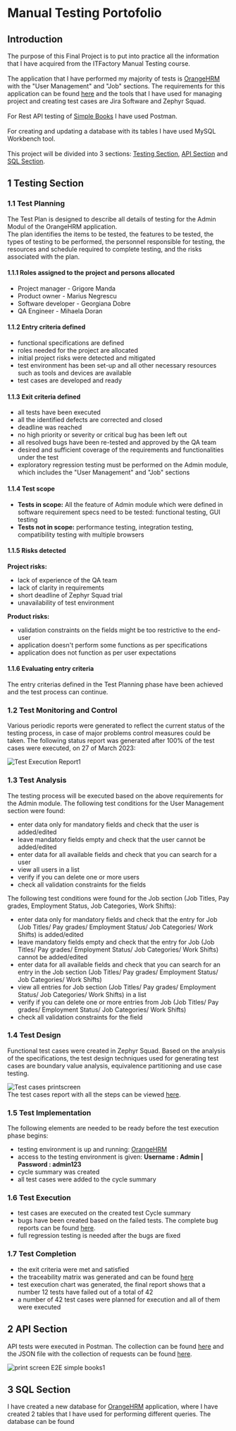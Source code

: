 # Manual Testing Portofolio    
      
## Introduction 
      
The purpose of this Final Project is to put into practice all the information that I have acquired from the ITFactory Manual Testing course.  <br>   
The application that I have performed my majority of tests is [OrangeHRM](https://opensource-demo.orangehrmlive.com/web/index.php/dashboard/index) with 
the "User Management" and "Job" sections. The requirements for this application can be found [here](https://www.orangehrm.com/assets/Files/Complete-Administrative-User-Guide.pdf?url=/Files/Complete-Administrative-User-Guide.pdf) and the tools that I have used for managing project and creating test cases are Jira Software and Zephyr  Squad. <br>  
For Rest API testing of [Simple Books](https://github.com/vdespa/introduction-to-postman-course/blob/main/simple-books-api.md) I have used Postman. <br>  
For creating and updating a database with its tables I have used MySQL Workbench tool. <br>  
This project will be divided into 3 sections: [Testing Section](https://github.com/MihaelaDoran/Manual-Testing-Portofolio/blob/main/README.md#Testing-Section), [API Section](https://github.com/MihaelaDoran/Manual-Testing-Portofolio/blob/main/README.md#API-Section) and [SQL Section](https://github.com/MihaelaDoran/Manual-Testing-Portofolio/blob/main/README.md#SQL-Section). <br>  
## 1 Testing Section <br> 
### 1.1 Test Planning <br> 
The Test Plan is designed to describe all details of testing for the Admin Modul of the OrangeHRM application. <br> 
The plan identifies the items to be tested, the features to be tested, the types of testing to be performed, the personnel responsible for testing, the resources and schedule required to complete testing, and the risks associated with the plan. <br> 
#### 1.1.1 Roles assigned to the project and persons allocated <br> 
- Project manager - Grigore Manda
- Product owner - Marius Negrescu
- Software developer - Georgiana Dobre
- QA Engineer - Mihaela Doran <br> 
#### 1.1.2 Entry criteria defined <br> 
- functional specifications are defined
- roles needed for the project are allocated
- initial project risks were detected and mitigated
- test environment has been set-up and all other necessary resources such as tools and devices are available
- test cases are developed and ready <br> 
#### 1.1.3 Exit criteria defined <br> 
- all tests have been executed
- all the identified defects are corrected and closed
- deadline was reached
- no high priority or severity or critical bug has been left out
- all resolved bugs have been re-tested and approved by the QA team
- desired and sufficient coverage of the requirements and functionalities under the test
- exploratory regression testing must be performed on the Admin module, which includes the "User Management" and "Job" sections <br> 
#### 1.1.4 Test scope <br> 
- **Tests in scope:** All the feature of Admin module which were defined in software requirement specs need to be tested: functional testing, GUI testing
- **Tests not in scope:** performance testing, integration testing, compatibility testing with multiple browsers <br> 
#### 1.1.5 Risks detected <br> 
**Project risks:** 
- lack of experience of the QA team
- lack of clarity in requirements
- short deadline of Zephyr Squad trial
- unavailability of test environment <br> 

**Product risks:**
- validation constraints on the fields might be too restrictive to the end-user
- application doesn't perform some functions as per specifications
- application does not function as per user expectations <br> 

#### 1.1.6 Evaluating entry criteria
The entry criterias defined in the Test Planning phase have been achieved and the test process can continue. <br> 
### 1.2 Test Monitoring and Control <br> 
Various periodic reports were generated to reflect the current status of the testing process, in case of major problems control measures could be taken. 
The following status report was generated after 100% of the test cases were executed, on 27 of March 2023: <br> 

![Test Execution Report1](https://github.com/MihaelaDoran/Manual-Testing-Portofolio/assets/131185471/21318909-6138-4f2c-b150-6700c40bfd2e) <br> 
### 1.3 Test Analysis <br> 
The testing process will be executed based on the above requirements for the Admin module. 
The following test conditions for the User Management section were found: 
- enter data only for mandatory fields and check that the user is added/edited
- leave mandatory fields empty and check that the user cannot be added/edited
- enter data for all available fields and check that you can search for a user
- view all users in a list
- verify if you can delete one or more users
- check all validation constraints for the fields <br> 

The following test conditions were found for the Job section (Job Titles, Pay grades, Employment Status, Job Categories, Work Shifts):
- enter data only for mandatory fields and check that the entry for Job (Job Titles/ Pay grades/ Employment Status/ Job Categories/ Work Shifts) is added/edited
- leave mandatory fields empty and check that the entry for Job (Job Titles/ Pay grades/ Employment Status/ Job Categories/ Work Shifts) cannot be added/edited
- enter data for all available fields and check that you can search for an entry in the Job section (Job Titles/ Pay grades/ Employment Status/ Job Categories/ Work Shifts)
- view all entries for Job section (Job Titles/ Pay grades/ Employment Status/ Job Categories/ Work Shifts) in a list
- verify if you can delete one or more entries from Job (Job Titles/ Pay grades/ Employment Status/ Job Categories/ Work Shifts)
- check all validation constraints for the field <br> 

### 1.4 Test Design <br> 
Functional test cases were created in Zephyr Squad. Based on the analysis of the specifications, the test design techniques used for generating test cases are boundary value analysis, equivalence partitioning and use case testing. <br> 

![Test cases printscreen](https://github.com/MihaelaDoran/Manual-Testing-Portofolio/assets/131185471/2eaf3cc0-66da-4f2e-9067-a54f55695638) <br> 
The test cases report with all the steps can be viewed [here](https://github.com/MihaelaDoran/Manual-Testing-Portofolio/blob/main/Final%20Project/Jira%20and%20Zephyr%20Reports/Test%20Cases%20Report.xlsx). <br> 
### 1.5 Test Implementation <br> 
The following elements are needed to be ready before the test execution phase begins:
- testing environment is up and running: [OrangeHRM](https://opensource-demo.orangehrmlive.com/web/index.php/admin/viewSystemUsers)
- access to the testing environment is given: **Username : Admin | Password : admin123**
- cycle summary was created
- all test cases were added to the cycle summary <br> 

### 1.6 Test Execution <br> 
- test cases are executed on the created test Cycle summary
- bugs have been created based on the failed tests. The complete bug reports can be found [here](https://github.com/MihaelaDoran/Manual-Testing-Portofolio/blob/main/Final%20Project/Jira%20and%20Zephyr%20Reports/Bug%20Reports.pdf). <br> 
- full regression testing is needed after the bugs are fixed <br> 

### 1.7 Test Completion <br> 
- the exit criteria were met and satisfied
- the traceability matrix was generated and can be found [here](https://github.com/MihaelaDoran/Manual-Testing-Portofolio/blob/main/Final%20Project/Jira%20and%20Zephyr%20Reports/Traceability_Matrix.xlsx) 
- test execution chart was generated, the final report shows that a number 12 tests have failed out of a total of 42
- a number of 42 test cases were planned for execution and all of them were executed <br> 

## 2 API Section <br> 
API tests were executed in Postman. The collection can be found [here](https://github.com/vdespa/introduction-to-postman-course/blob/main/simple-books-api.md) and the JSON file with the collection of requests can be found [here](https://github.com/MihaelaDoran/Manual-Testing-Portofolio/blob/main/Final%20Project/Simple%20Books.postman_collection.json). <br> 

![print screen E2E simple books1](https://github.com/MihaelaDoran/Manual-Testing-Portofolio/assets/131185471/efabdb0d-e895-4048-acb6-05b2e215b1a7) <br> 
## 3 SQL Section <br> 
I have created a new database for [OrangeHRM](https://opensource-demo.orangehrmlive.com/web/index.php/dashboard/index) application, where I have created 2 tables that I have used for performing different queries. The database can be found 


